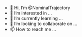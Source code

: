 - 👋 Hi, I’m @NominalTrajectory
- 👀 I’m interested in ...
- 🌱 I’m currently learning ...
- 💞️ I’m looking to collaborate on ...
- 📫 How to reach me ...

<!---
NominalTrajectory/NominalTrajectory is a ✨ special ✨ repository because its `README.md` (this file) appears on your GitHub profile.
You can click the Preview link to take a look at your changes.
--->
